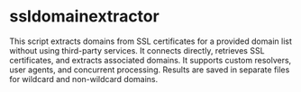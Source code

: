 # ssldomainextractor
This script extracts domains from SSL certificates for a provided domain list without using third-party services. It connects directly, retrieves SSL certificates, and extracts associated domains. It supports custom resolvers, user agents, and concurrent processing. Results are saved in separate files for wildcard and non-wildcard domains.
